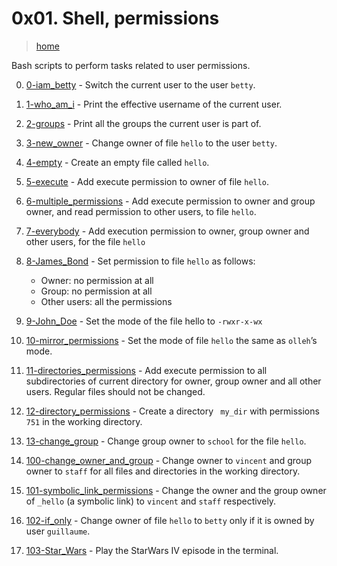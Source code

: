# 0x01. Shell, permissions

> [home](../README.md)

Bash scripts to perform tasks related to user permissions.

0. [0-iam_betty](./0-iam_betty) - Switch the current user to the user `betty`.
1. [1-who_am_i](./1-who_am_i) - Print the effective username of the current
   user.
2. [2-groups](./2-groups) - Print all the groups the current user is part of.
3. [3-new_owner](./3-new_owner) - Change owner of file `hello` to the user
   `betty`.
4. [4-empty](./4-empty) - Create an empty file called `hello`.
5. [5-execute](./5-execute) - Add execute permission to owner of file `hello`.
6. [6-multiple_permissions](./6-multiple_permissions) - Add execute permission
   to owner and group owner, and read permission to other users, to file
   `hello`.
7. [7-everybody](./7-everybody) - Add execution permission to owner, group owner
   and other users, for the file `hello`
8. [8-James_Bond](./8-James_Bond) - Set permission to file `hello` as follows:
   - Owner: no permission at all
   - Group: no permission at all
   - Other users: all the permissions
9. [9-John_Doe](./9-John_Doe) - Set the mode of the file hello to `-rwxr-x-wx`
10. [10-mirror_permissions](./10-mirror_permissions) - Set the mode of file
    `hello` the same as `olleh`’s mode.
11. [11-directories_permissions](./11-directories_permissions) - Add execute
    permission to all subdirectories of current directory for owner, group owner
    and all other users. Regular files should not be changed.
12. [12-directory_permissions](./12-directory_permissions) - Create a directory
    ` my_dir` with permissions `751` in the working directory.
13. [13-change_group](./13-change_group) - Change group owner to `school` for
    the file `hello`.
14. [100-change_owner_and_group](./100-change_owner_and_group) - Change  owner
    to `vincent` and group owner to `staff` for all files and directories in
    the working directory.
15. [101-symbolic_link_permissions](./101-symbolic_link_permissions) - Change
    the owner and the group owner of `_hello` (a symbolic link) to `vincent`
    and `staff` respectively.
16. [102-if_only](./102-if_only) - Change owner of file `hello` to `betty`
    only if it is owned by user `guillaume`.

17. [103-Star_Wars](./103-Star_Wars) - Play the StarWars IV episode in the
    terminal.
